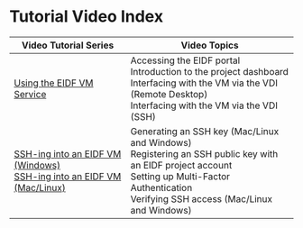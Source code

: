 # Tutorial Video Index

| Video Tutorial Series    | Video Topics |
|--------| ------- |
| <a href="https://media.ed.ac.uk/playlist/dedicated/344588542/1_rnkb9fop/1_ep61dr8a">Using the EIDF VM Service</a> | Accessing the EIDF portal <br> Introduction to the project dashboard <br> Interfacing with the VM via the VDI (Remote Desktop) <br> Interfacing with the VM via the VDI (SSH)|
| <a href="https://media.ed.ac.uk/playlist/dedicated/344588542/1_1ijo745y/1_d9m9xjw4">SSH-ing into an EIDF VM (Windows)</a> <br> <a href="https://media.ed.ac.uk/playlist/dedicated/344588542/1_tzh85l9k/1_d9m9xjw4">SSH-ing into an EIDF VM (Mac/Linux)</a>| Generating an SSH key (Mac/Linux and Windows) <br> Registering an SSH public key with an EIDF project account <br> Setting up Multi-Factor Authentication <br> Verifying SSH access (Mac/Linux and Windows) |

